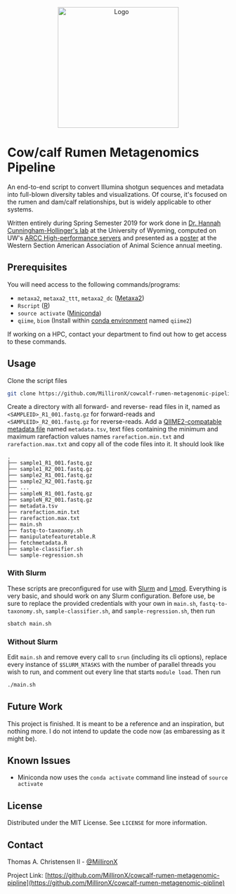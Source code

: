   <p align="center">
    <img src="https://www.angus.org/Media/pages/ClipArt/graphics/cow_sniff_calf.gif" alt="Logo" width="275">
  </p>

# Cow/calf Rumen Metagenomics Pipeline

An end-to-end script to convert Illumina shotgun sequences and metadata into full-blown diversity tables and visualizations. Of course, it's focused on the rumen and dam/calf relationships, but is widely applicable to other systems.

Written entirely during Spring Semester 2019 for work done in [Dr. Hannah Cunningham-Hollinger's lab][hollinger-lab] at the University of Wyoming, computed on UW's [ARCC High-performance servers][arcc-servers] and presented as a [poster] at the Western Section American Association of Animal Science annual meeting.

## Prerequisites

You will need access to the following commands/programs:

- `metaxa2`, `metaxa2_ttt`, `metaxa2_dc` ([Metaxa2])
- `Rscript` ([R])
- `source activate` ([Miniconda])
- `qiime`, `biom` (Install within [conda environment] named `qiime2`)

If working on a HPC, contact your department to find out how to get access to these commands.

## Usage

Clone the script files

```bash
git clone https://github.com/MillironX/cowcalf-rumen-metagenomic-pipeline.git
```

Create a directory with all forward- and reverse- read files in it, named as `<SAMPLEID>_R1_001.fastq.gz` for forward-reads and `<SAMPLEID>_R2_001.fastq.gz` for reverse-reads. Add a [QIIME2-compatable metadata file][qiime2-metadata] named `metadata.tsv`, text files containing the minimum and maximum rarefaction values names `rarefaction.min.txt` and `rarefaction.max.txt` and copy all of the code files into it. It should look like

```plaintext
.
├── sample1_R1_001.fastq.gz
├── sample1_R2_001.fastq.gz
├── sample2_R1_001.fastq.gz
├── sample2_R2_001.fastq.gz
├── ...
├── sampleN_R1_001.fastq.gz
├── sampleN_R2_001.fastq.gz
├── metadata.tsv
├── rarefaction.min.txt
├── rarefaction.max.txt
├── main.sh
├── fastq-to-taxonomy.sh
├── manipulatefeaturetable.R
├── fetchmetadata.R
├── sample-classifier.sh
└── sample-regression.sh
```

### With Slurm

These scripts are preconfigured for use with [Slurm] and [Lmod]. Everything is very basic, and should work on any Slurm configuration. Before use, be sure to replace the provided credentials with your own in `main.sh`, `fastq-to-taxonomy.sh`, `sample-classifier.sh`, and `sample-regression.sh`, then run

```bash
sbatch main.sh
```

### Without Slurm

Edit `main.sh` and remove every call to `srun` (including its cli options), replace every instance of `$SLURM_NTASKS` with the number of parallel threads you wish to run, and comment out every line that starts `module load`. Then run

```bash
./main.sh
```

## Future Work

This project is finished. It is meant to be a reference and an inspiration, but nothing more. I do not intend to update the code now (as embaressing as it might be).

## Known Issues

- Miniconda now uses the `conda activate` command line instead of `source activate`

## License

Distributed under the MIT License. See `LICENSE` for more information.

## Contact

Thomas A. Christensen II - [@MillironX](https://gab.com/MillironX)

Project Link: [https://github.com/MillironX/cowcalf-rumen-metagenomic-pipline](https://github.com/MillironX/cowcalf-rumen-metagenomic-pipline)

[hollinger-lab]: https://www.uwyo.edu/anisci/personnel-directory/wyoming-faculty-and-staff/hannah-cunningham-hollinger/index.html
[poster]: https://millironx.com/Academia#metagenomics
[arcc-servers]: https://www.uwyo.edu/arcc/
[slurm]: https://slurm.schedmd.com/overview.html
[qiime2-metadata]: https://docs.qiime2.org/2019.4/tutorials/metadata/
[R]: https://www.r-project.org/
[metaxa2]: https://microbiology.se/software/metaxa2/
[Miniconda]: https://conda.io/en/master/miniconda.html
[conda environment]: https://docs.qiime2.org/2019.4/install/native/#install-qiime-2-within-a-conda-environment
[Lmod]: https://lmod.readthedocs.io/en/latest/index.html
